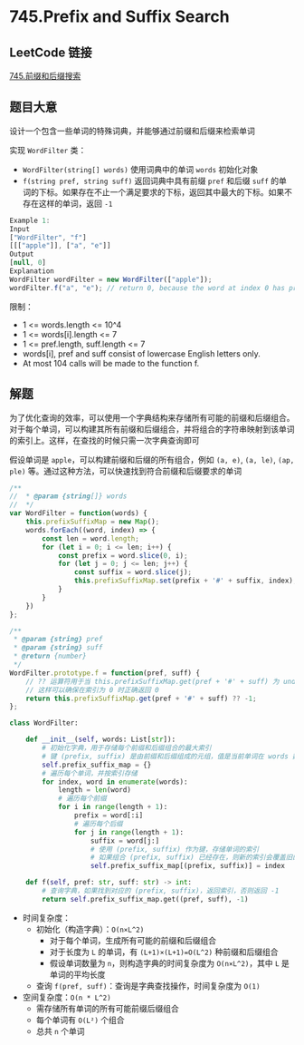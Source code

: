 # 745.Prefix and Suffix Search

## LeetCode 链接

[745.前缀和后缀搜索](https://leetcode.cn/problems/prefix-and-suffix-search/)

## 题目大意

设计一个包含一些单词的特殊词典，并能够通过前缀和后缀来检索单词

实现 `WordFilter` 类：
- `WordFilter(string[] words)` 使用词典中的单词 `words` 初始化对象
- `f(string pref, string suff)` 返回词典中具有前缀 `pref` 和后缀 `suff` 的单词的下标。如果存在不止一个满足要求的下标，返回其中最大的下标。如果不存在这样的单词，返回 `-1` 

```js
Example 1:
Input
["WordFilter", "f"]
[[["apple"]], ["a", "e"]]
Output
[null, 0]
Explanation
WordFilter wordFilter = new WordFilter(["apple"]);
wordFilter.f("a", "e"); // return 0, because the word at index 0 has prefix = "a" and suffix = "e".
```

限制：
- 1 <= words.length <= 10^4
- 1 <= words[i].length <= 7
- 1 <= pref.length, suff.length <= 7
- words[i], pref and suff consist of lowercase English letters only.
- At most 104 calls will be made to the function f.

## 解题

为了优化查询的效率，可以使用一个字典结构来存储所有可能的前缀和后缀组合。对于每个单词，可以构建其所有前缀和后缀组合，并将组合的字符串映射到该单词的索引上。这样，在查找的时候只需一次字典查询即可

假设单词是 `apple`，可以构建前缀和后缀的所有组合，例如 `(a, e)`, `(a, le)`, `(ap, ple)` 等。通过这种方法，可以快速找到符合前缀和后缀要求的单词

```js
/**
//  * @param {string[]} words
//  */
var WordFilter = function(words) {
    this.prefixSuffixMap = new Map();
    words.forEach((word, index) => {
        const len = word.length;
        for (let i = 0; i <= len; i++) {
            const prefix = word.slice(0, i);
            for (let j = 0; j <= len; j++) {
                const suffix = word.slice(j);
                this.prefixSuffixMap.set(prefix + '#' + suffix, index);
            }
        }
    })
};

/** 
 * @param {string} pref 
 * @param {string} suff
 * @return {number}
 */
WordFilter.prototype.f = function(pref, suff) {
    // ?? 运算符用于当 this.prefixSuffixMap.get(pref + '#' + suff) 为 undefined 时返回 -1，而不是在值为 0 时也返回 -1
    // 这样可以确保在索引为 0 时正确返回 0
    return this.prefixSuffixMap.get(pref + '#' + suff) ?? -1;
};
```
```python
class WordFilter:

    def __init__(self, words: List[str]):
        # 初始化字典，用于存储每个前缀和后缀组合的最大索引
        # 键 (prefix, suffix) 是由前缀和后缀组成的元组，值是当前单词在 words 数组中的索引
        self.prefix_suffix_map = {}
        # 遍历每个单词，并按索引存储
        for index, word in enumerate(words):
            length = len(word)
            # 遍历每个前缀
            for i in range(length + 1):
                prefix = word[:i]
                # 遍历每个后缀
                for j in range(length + 1):
                    suffix = word[j:]
                    # 使用 (prefix, suffix) 作为键，存储单词的索引
                    # 如果组合 (prefix, suffix) 已经存在，则新的索引会覆盖旧的索引，确保字典中存储的是满足该前缀和后缀条件的单词的最大索引
                    self.prefix_suffix_map[(prefix, suffix)] = index

    def f(self, pref: str, suff: str) -> int:
        # 查询字典，如果找到对应的 (prefix, suffix)，返回索引，否则返回 -1
        return self.prefix_suffix_map.get((pref, suff), -1)
```

- 时间复杂度：
  - 初始化（构造字典）：`O(n×L^2)`
    - 对于每个单词，生成所有可能的前缀和后缀组合
    - 对于长度为 `L` 的单词，有 `(L+1)×(L+1)=O(L^2)` 种前缀和后缀组合
    - 假设单词数量为 `n`，则构造字典的时间复杂度为 `O(n×L^2)`，其中 `L` 是单词的平均长度
  - 查询 `f(pref, suff)`：查询是字典查找操作，时间复杂度为 `O(1)`
- 空间复杂度：`O(n * L^2)`
  - 需存储所有单词的所有可能前缀后缀组合
  - 每个单词有 `O(L²)` 个组合
  - 总共 `n` 个单词